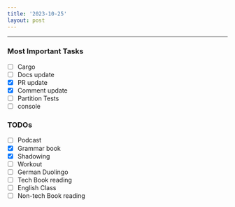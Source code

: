 ```yaml
---
title: '2023-10-25'
layout: post
---
```


---

### Most Important Tasks

- [ ] Cargo
- [ ] Docs update
- [x] PR update
- [x] Comment update
- [ ] Partition Tests
- [ ] console

### TODOs

- [ ] Podcast
- [x] Grammar book
- [x] Shadowing
- [ ] Workout
- [ ] German Duolingo
- [ ] Tech Book reading
- [ ] English Class
- [ ] Non-tech Book reading
